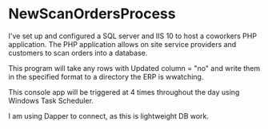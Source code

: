 # NewScanOrdersProcess

I've set up and configured a SQL server and IIS 10 to host a coworkers PHP application. The PHP application allows on site service providers and customers to scan orders into a database.

This program will take any rows with Updated column = "no" and write them in the specified format to a directory the ERP is wwatching. 

This console app will be triggered at 4 times throughout the day using Windows Task Scheduler.

I am using Dapper to connect, as this is lightweight DB work.
